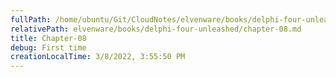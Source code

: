 ```yaml
---
fullPath: /home/ubuntu/Git/CloudNotes/elvenware/books/delphi-four-unleashed/chapter-08.md
relativePath: elvenware/books/delphi-four-unleashed/chapter-08.md
title: Chapter-08
debug: First time
creationLocalTime: 3/8/2022, 3:55:50 PM
---
```


<!-- toc -->
<!-- tocstop -->

